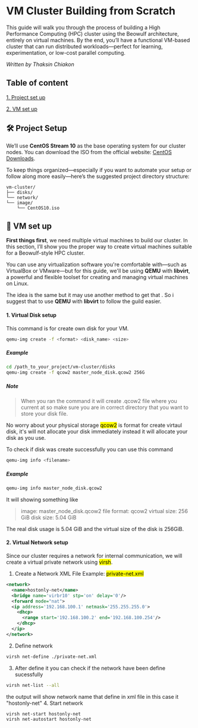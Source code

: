 
# VM Cluster Building from Scratch
This guide will walk you through the process of building a High Performance Computing (HPC) cluster using the Beowulf architecture, entirely on virtual machines. By the end, you’ll have a functional VM-based cluster that can run distributed workloads—perfect for learning, experimentation, or low-cost parallel computing.

_Written by Thaksin Chiakon_

## Table of content

[1. Project set up](https://github.com/tkn13/hpc-guide?tab=readme-ov-file#%EF%B8%8F-project-setup)

[2. VM set up](https://github.com/tkn13/hpc-guide?tab=readme-ov-file#-vm-set-up)


## 🛠️ Project Setup

We’ll use **CentOS Stream 10** as the base operating system for our cluster nodes. You can download the ISO from the official website: [CentOS Downloads](https://www.centos.org/download/).

To keep things organized—especially if you want to automate your setup or follow along more easily—here’s the suggested project directory structure:
```
vm-cluster/
├── disks/
└── network/
└── image/
    └── CentOS10.iso
```

## 💽 VM set up
**First things first**, we need multiple virtual machines to build our cluster. In this section, I’ll show you the proper way to create virtual machines suitable for a Beowulf-style HPC cluster.

You can use any virtualization software you're comfortable with—such as VirtualBox or VMware—but for this guide, we'll be using **QEMU** with **libvirt**, a powerful and flexible toolset for creating and managing virtual machines on Linux.

The idea is the same but it may use another method to get that . So i suggest that to use **QEMU** with **libvirt** to follow the guild easier.

#### 1. Virtual Disk setup
This command is for create own disk for your VM.
 ```bash
 qemu-img create -f <format> <disk_name> <size> 
 ```
##### Example
  ```bash
  cd /path_to_your_project/vm-cluster/disks
  qemu-img create -f qcow2 master_node_disk.qcow2 256G
  ```

##### Note

> When you ran the command it will create .qcow2 file where you current
> at so make sure you are in correct directory that you want to store
> your disk file.



No worry about your physical storage  <mark>qcow2</mark> is format for create virtaul disk, it's will not allocate your disk immediately instead it will allocate your disk as you use.

To check if disk was create successfully you can use this command
```bash
qemu-img info <filename> 
```
##### Example
  ```bash
qemu-img info master_node_disk.qcow2 
  ```
It  will showing something like
> image: master_node_disk.qcow2
> file format: qcow2
> virtual size: 256 GiB
> disk size: 5.04 GiB

The real disk usage is 5.04 GiB and the virtual size of the disk is 256GiB.

#### 2. Virtual Network setup
Since our cluster requires a network for internal communication, we will create a virtual private network using <mark>virsh</mark>.

  1. Create a Network XML File
  Example: <mark>private-net.xml</mark>
  ```xml
  <network>
    <name>hostonly-net</name>
    <bridge name='virbr10' stp='on' delay='0'/>
    <forward mode="nat">
    <ip address='192.168.100.1' netmask='255.255.255.0'>
      <dhcp>
        <range start='192.168.100.2' end='192.168.100.254'/>
      </dhcp>
    </ip>
  </network>
  ```
  2. Define network
  ```bash
  virsh net-define ./private-net.xml
  ```
  3. After define it you can check if the network have been define sucessfully 
  ```bash
  virsh net-list --all
  ```
  the output will show network name that define in xml file in this case it "hostonly-net"
  4. Start network
  ```bash
  virsh net-start hostonly-net
  virsh net-autostart hostonly-net
  ```
